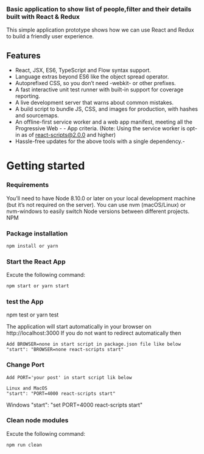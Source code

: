 ### Basic application to show list of people,filter and their details built with React & Redux

This simple application prototype shows how we can use React and Redux to build a friendly user experience.

## Features

- React, JSX, ES6, TypeScript and Flow syntax support.
- Language extras beyond ES6 like the object spread operator.
- Autoprefixed CSS, so you don’t need -webkit- or other prefixes.
- A fast interactive unit test runner with built-in support for coverage reporting.
- A live development server that warns about common mistakes.
- A build script to bundle JS, CSS, and images for production, with hashes and sourcemaps.
- An offline-first service worker and a web app manifest, meeting all the Progressive Web - - App criteria. (Note: Using the service worker is opt-in as of react-scripts@2.0.0 and higher)
- Hassle-free updates for the above tools with a single dependency.-

# Getting started

### Requirements

You’ll need to have Node 8.10.0 or later on your local development machine (but it’s not required on the server). You can use nvm (macOS/Linux) or nvm-windows to easily switch Node versions between different projects.
NPM

### Package installation

```bash
npm install or yarn
```

### Start the React App

Excute the following command:

```bash
npm start or yarn start
```

### test the App

npm test or yarn test

The application will start automatically in your browser on http://localhost:3000
If you do not want to redirect automatically then

```
Add BROWSER=none in start script in package.json file like below
"start": "BROWSER=none react-scripts start"
```

### Change Port

```
Add PORT='your post' in start script lik below

Linux and MacOS
"start": "PORT=4000 react-scripts start"
```

Windows
"start": "set PORT=4000 react-scripts start"

### Clean node modules

Excute the following command:

```bash
npm run clean
```

